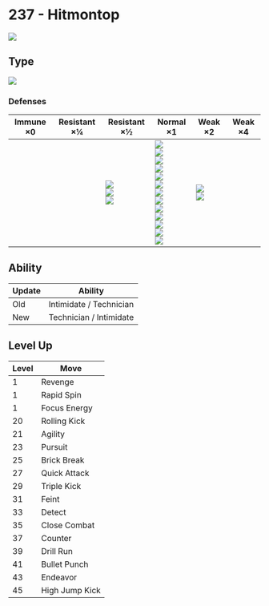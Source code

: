 # 237 - Hitmontop
![][237]

## Type

![][fighting]

### Defenses

Immune ×0 | Resistant ×¼ | Resistant ×½                             | Normal ×1                                                                                                                                                                                                   | Weak ×2                        | Weak ×4 | 
---       | ---          | ---                                      | ---                                                                                                                                                                                                         | ---                            | ---     | 
          |              | ![][rock]<br> ![][bug]<br> ![][dark]<br> | ![][normal]<br> ![][fighting]<br> ![][poison]<br> ![][ground]<br> ![][ghost]<br> ![][steel]<br> ![][fire]<br> ![][water]<br> ![][grass]<br> ![][electric]<br> ![][psychic]<br> ![][ice]<br> ![][dragon]<br> | ![][flying]<br> ![][fairy]<br> |         | 

## Ability

Update | Ability                 | 
---    | ---                     | 
Old    | Intimidate / Technician | 
New    | Technician / Intimidate | 

## Level Up

Level | Move           | 
---   | ---            | 
1     | Revenge        | 
1     | Rapid Spin     | 
1     | Focus Energy   | 
20    | Rolling Kick   | 
21    | Agility        | 
23    | Pursuit        | 
25    | Brick Break    | 
27    | Quick Attack   | 
29    | Triple Kick    | 
31    | Feint          | 
33    | Detect         | 
35    | Close Combat   | 
37    | Counter        | 
39    | Drill Run      | 
41    | Bullet Punch   | 
43    | Endeavor       | 
45    | High Jump Kick | 

[237]: ../img/pokemon/237.png
[normal]: ../img/types/normal.png
[fire]: ../img/types/fire.png
[fighting]: ../img/types/fighting.png
[water]: ../img/types/water.png
[flying]: ../img/types/flying.png
[grass]: ../img/types/grass.png
[poison]: ../img/types/poison.png
[electric]: ../img/types/electric.png
[ground]: ../img/types/ground.png
[psychic]: ../img/types/psychic.png
[rock]: ../img/types/rock.png
[ice]: ../img/types/ice.png
[bug]: ../img/types/bug.png
[dragon]: ../img/types/dragon.png
[ghost]: ../img/types/ghost.png
[dark]: ../img/types/dark.png
[steel]: ../img/types/steel.png
[fairy]: ../img/types/fairy.png
